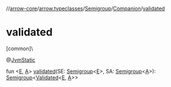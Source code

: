 //[arrow-core](../../../../index.md)/[arrow.typeclasses](../../index.md)/[Semigroup](../index.md)/[Companion](index.md)/[validated](validated.md)

# validated

[common]\

@[JvmStatic](https://kotlinlang.org/api/latest/jvm/stdlib/kotlin.jvm/-jvm-static/index.html)

fun &lt;[E](validated.md), [A](validated.md)&gt; [validated](validated.md)(SE: [Semigroup](../index.md)&lt;[E](validated.md)&gt;, SA: [Semigroup](../index.md)&lt;[A](validated.md)&gt;): [Semigroup](../index.md)&lt;[Validated](../../../arrow.core/-validated/index.md)&lt;[E](validated.md), [A](validated.md)&gt;&gt;
